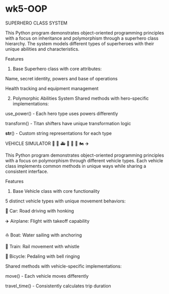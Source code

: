 # wk5-OOP

SUPERHERO CLASS SYSTEM

This Python program demonstrates object-oriented programming principles with a focus on inheritance and polymorphism through a superhero class hierarchy. 
The system models different types of superheroes with their unique abilities and characteristics.

Features
1. Base Superhero class with core attributes:

Name, secret identity, powers and base of operations

Health tracking and equipment management

2. Polymorphic Abilities System
Shared methods with hero-specific implementations:

use_power() - Each hero type uses powers differently

transform() - Titan shifters have unique transformation logic

__str__() - Custom string representations for each type

VEHICLE SIMULATOR 🚗 🚌 🚑 🚒 🚋 🚝 🏍 ✈

This Python program demonstrates object-oriented programming principles with a focus on polymorphism through different vehicle types. 
Each vehicle class implements common methods in unique ways while sharing a consistent interface.

Features
1. Base Vehicle class with core functionality

5 distinct vehicle types with unique movement behaviors:

🚗 Car: Road driving with honking

✈️ Airplane: Flight with takeoff capability

⛵ Boat: Water sailing with anchoring

🚂 Train: Rail movement with whistle

🚴 Bicycle: Pedaling with bell ringing

Shared methods with vehicle-specific implementations:

move() - Each vehicle moves differently

travel_time() - Consistently calculates trip duration

